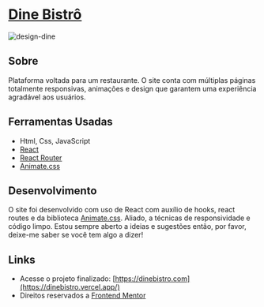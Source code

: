 # [Dine Bistrô](https://dinebistro.vercel.app/)

![design-dine](https://user-images.githubusercontent.com/77863766/166078649-4803ccc8-1683-418e-b02b-695ad5761695.png)

## Sobre

Plataforma voltada para um restaurante. O site conta com múltiplas páginas totalmente responsivas, animações e design que garantem uma experiência agradável aos usuários.

## Ferramentas Usadas

* Html, Css, JavaScript
* [React](https://pt-br.reactjs.org/)
* [React Router](https://v5.reactrouter.com/web/guides/quick-start)
* [Animate.css](https://animate.style/)

## Desenvolvimento

O site foi desenvolvido com uso de React com auxílio de hooks, react routes e da biblioteca [Animate.css](https://animate.style/). Aliado, a técnicas de responsividade e código limpo. 
Estou sempre aberto a ideias e sugestões então, por favor, deixe-me saber se você tem algo a dizer!

## Links

* Acesse o projeto finalizado: [https://dinebistro.com](https://dinebistro.vercel.app/)
* Direitos reservados a [Frontend Mentor](https://www.frontendmentor.io/home)
